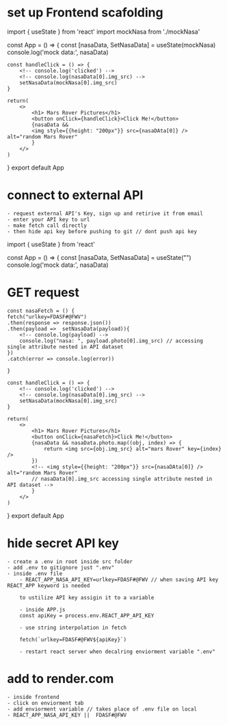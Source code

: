 # set up Frontend scafolding
import { useState } from 'react'
import mockNasa from './mockNasa'

const App = () => {
    const [nasaData, SetNasaData] = useState(mockNasa)
    console.log('mock data:', nasaData)

    const handleClick = () => {
        <!-- console.log('clicked') -->
        <!-- console.log(nasaData[0].img_src) -->
        setNasaData(mockNasa[0].img_src)
    }

    return(
        <>
            <h1> Mars Rover Pictures</h1>
            <button onClick={handleClick}>Click Me!</button>
            {nasaData && 
            <img style={{height: "200px"}} src={nasaDAta[0]} />  alt="random Mars Rover"
            }
        </>
    )
}
export default App

# connect to external API

    - request external API's Key, sign up and retirive it from email
    - enter your API key to url
    - make fetch call directly
    - then hide api key before pushing to git // dont push api key

import { useState } from 'react'
<!-- import mockNasa from './mockNasa' -->

const App = () => {
    const [nasaData, SetNasaData] = useState("")
    console.log('mock data:', nasaData)

#    GET request

    const nasaFetch = () {
    fetch("urlkey=FDASF#@FWV")
    .then(response => response.json())
    .then(payload =>  setNasaData(payload)){
        <!-- console.log(payload) -->
        console.log("nasa: ", payload.photo[0].img_src) // accessing single attribute nested in API dataset
    })
    .catch(error => console.log(error))

    }

    const handleClick = () => {
        <!-- console.log('clicked') -->
        <!-- console.log(nasaData[0].img_src) -->
        setNasaData(mockNasa[0].img_src)
    }

    return(
        <>
            <h1> Mars Rover Pictures</h1>
            <button onClick={nasaFetch}>Click Me!</button>
            {nasaData && nasaData.photo.map((obj, index) => {
                return <img src={obj.img_src} alt="mars Rover" key={index} />
            })
            <!-- <img style={{height: "200px"}} src={nasaDAta[0]} />  alt="random Mars Rover"
            // nasaData[0].img_src accessing single attribute nested in API dataset -->
            }
        </>
    )
}
export default App

# hide secret API key

    - create a .env in root inside src folder
    - add .env to gitignore just ".env"
    - inside .env file 
        - REACT_APP_NASA_API_KEY=urlkey=FDASF#@FWV // when saving API key REACT_APP keyword is needed
        
        to ustilize API key assigin it to a variable

        - inside APP.js
        const apiKey = process.env.REACT_APP_API_KEY

        - use string interpolation in fetch 

        fetch(`urlkey=FDASF#@FWV${apiKey}`)

        - restart react server when decalring enviorment variable ".env"

# add to render.com

    - inside frontend
    - click on enviorment tab
    - add enviorment variable // takes place of .env file on local
    - REACT_APP_NASA_API_KEY ||  FDASF#@FWV